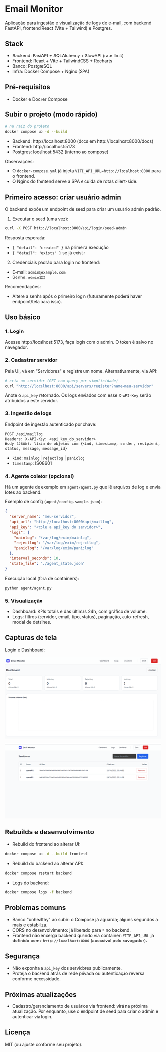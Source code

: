 # Email Monitor

Aplicação para ingestão e visualização de logs de e-mail, com backend FastAPI, frontend React (Vite + Tailwind) e Postgres.

## Stack
- Backend: FastAPI + SQLAlchemy + SlowAPI (rate limit)
- Frontend: React + Vite + TailwindCSS + Recharts
- Banco: PostgreSQL
- Infra: Docker Compose + Nginx (SPA)

## Pré-requisitos
- Docker e Docker Compose

## Subir o projeto (modo rápido)
```bash
# na raiz do projeto
docker compose up -d --build
```
- Backend: http://localhost:8000 (docs em http://localhost:8000/docs)
- Frontend: http://localhost:5173
- Postgres: localhost:5432 (interno ao compose)

Observações:
- O `docker-compose.yml` já injeta `VITE_API_URL=http://localhost:8000` para o frontend.
- O Nginx do frontend serve a SPA e cuida de rotas client-side.

## Primeiro acesso: criar usuário admin
O backend expõe um endpoint de seed para criar um usuário admin padrão.

1) Executar o seed (uma vez):
```bash
curl -X POST http://localhost:8000/api/login/seed-admin
```
Resposta esperada:
- `{ "detail": "created" }` na primeira execução
- `{ "detail": "exists" }` se já existir

2) Credenciais padrão para login no frontend:
- E-mail: `admin@example.com`
- Senha: `admin123`

Recomendações:
- Altere a senha após o primeiro login (futuramente poderá haver endpoint/tela para isso).

## Uso básico
### 1. Login
Acesse http://localhost:5173, faça login com o admin. O token é salvo no navegador.

### 2. Cadastrar servidor
Pela UI, vá em "Servidores" e registre um nome. Alternativamente, via API:
```bash
# cria um servidor (GET com query por simplicidade)
curl "http://localhost:8000/api/servers/register?name=meu-servidor"
```
Anote o `api_key` retornado. Os logs enviados com esse `X-API-Key` serão atribuídos a este servidor.

### 3. Ingestão de logs
Endpoint de ingestão autenticado por chave:
```
POST /api/maillog
Headers: X-API-Key: <api_key_do_servidor>
Body (JSON): lista de objetos com {kind, timestamp, sender, recipient, status, message, message_id}
```
- `kind`: `mainlog` | `rejectlog` | `paniclog`
- `timestamp`: ISO8601

### 4. Agente coletor (opcional)
Há um agente de exemplo em `agent/agent.py` que lê arquivos de log e envia lotes ao backend.

Exemplo de config (`agent/config.sample.json`):
```json
{
  "server_name": "meu-servidor",
  "api_url": "http://localhost:8000/api/maillog",
  "api_key": "<cole a api_key do servidor>",
  "logs": {
    "mainlog": "/var/log/exim/mainlog",
    "rejectlog": "/var/log/exim/rejectlog",
    "paniclog": "/var/log/exim/paniclog"
  },
  "interval_seconds": 10,
  "state_file": "./agent_state.json"
}
```
Execução local (fora de containers):
```bash
python agent/agent.py
```

### 5. Visualização
- Dashboard: KPIs totais e das últimas 24h, com gráfico de volume.
- Logs: filtros (servidor, email, tipo, status), paginação, auto-refresh, modal de detalhes.

## Capturas de tela
Login e Dashboard:

![Login](img/img1.png)

![Dashboard](img/img2.png)

## Rebuilds e desenvolvimento
- Rebuild do frontend ao alterar UI:
```bash
docker compose up -d --build frontend
```
- Rebuild do backend ao alterar API:
```bash
docker compose restart backend
```
- Logs do backend:
```bash
docker compose logs -f backend
```

## Problemas comuns
- Banco "unhealthy" ao subir: o Compose já aguarda; alguns segundos a mais e estabiliza.
- CORS no desenvolvimento: já liberado para `*` no backend.
- Frontend não enxerga backend quando via container: `VITE_API_URL` já definido como `http://localhost:8000` (acessível pelo navegador).

## Segurança
- Não exponha a `api_key` dos servidores publicamente.
- Proteja o backend atrás de rede privada ou autenticação reversa conforme necessidade.

## Próximas atualizações
- Cadastro/gerenciamento de usuários via frontend: virá na próxima atualização. Por enquanto, use o endpoint de seed para criar o admin e autenticar via login.

## Licença
MIT (ou ajuste conforme seu projeto).
